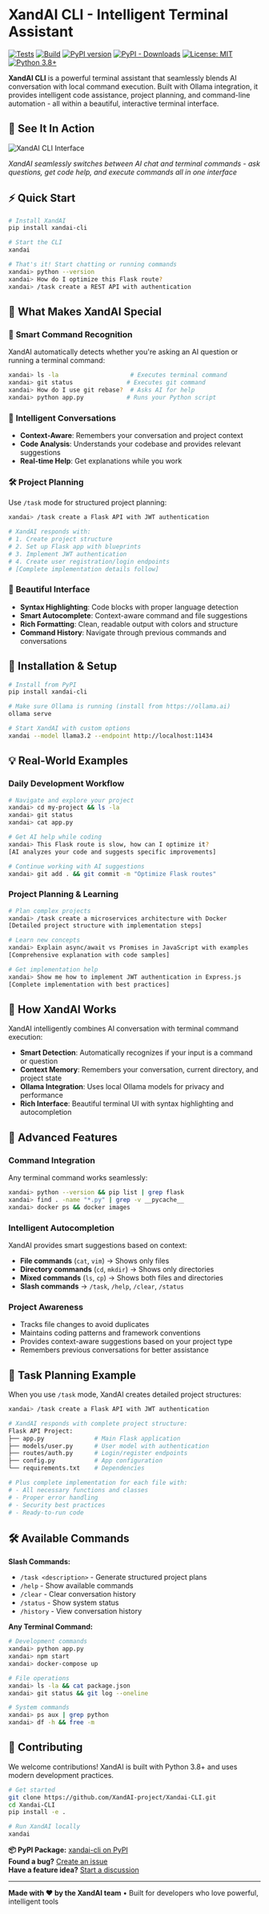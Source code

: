 # XandAI CLI - Intelligent Terminal Assistant

[![Tests](https://github.com/XandAI-project/Xandai-CLI/actions/workflows/test.yml/badge.svg)](https://github.com/XandAI-project/Xandai-CLI/actions/workflows/test.yml)
[![Build](https://github.com/XandAI-project/Xandai-CLI/actions/workflows/workflow.yml/badge.svg)](https://github.com/XandAI-project/Xandai-CLI/actions/workflows/workflow.yml)
[![PyPI version](https://badge.fury.io/py/xandai-cli.svg)](https://badge.fury.io/py/xandai-cli)
[![PyPI - Downloads](https://img.shields.io/pypi/dm/xandai-cli)](https://pypi.org/project/xandai-cli/)
[![License: MIT](https://img.shields.io/badge/License-MIT-yellow.svg)](https://opensource.org/licenses/MIT)
[![Python 3.8+](https://img.shields.io/badge/python-3.8+-blue.svg)](https://www.python.org/downloads/)

**XandAI CLI** is a powerful terminal assistant that seamlessly blends AI conversation with local command execution. Built with Ollama integration, it provides intelligent code assistance, project planning, and command-line automation - all within a beautiful, interactive terminal interface.

## 📸 See It In Action

![XandAI CLI Interface](images/CLI.png)

*XandAI seamlessly switches between AI chat and terminal commands - ask questions, get code help, and execute commands all in one interface*

## ⚡ Quick Start

```bash
# Install XandAI
pip install xandai-cli

# Start the CLI
xandai

# That's it! Start chatting or running commands
xandai> python --version
xandai> How do I optimize this Flask route?
xandai> /task create a REST API with authentication
```

## 🎯 What Makes XandAI Special

### 🧠 **Smart Command Recognition**
XandAI automatically detects whether you're asking an AI question or running a terminal command:
```bash
xandai> ls -la                    # Executes terminal command
xandai> git status               # Executes git command  
xandai> How do I use git rebase?  # Asks AI for help
xandai> python app.py            # Runs your Python script
```

### 💬 **Intelligent Conversations**
- **Context-Aware**: Remembers your conversation and project context
- **Code Analysis**: Understands your codebase and provides relevant suggestions
- **Real-time Help**: Get explanations while you work

### 🛠️ **Project Planning**
Use `/task` mode for structured project planning:
```bash
xandai> /task create a Flask API with JWT authentication

# XandAI responds with:
# 1. Create project structure
# 2. Set up Flask app with blueprints  
# 3. Implement JWT authentication
# 4. Create user registration/login endpoints
# [Complete implementation details follow]
```

### 🎨 **Beautiful Interface**
- **Syntax Highlighting**: Code blocks with proper language detection
- **Smart Autocomplete**: Context-aware command and file suggestions  
- **Rich Formatting**: Clean, readable output with colors and structure
- **Command History**: Navigate through previous commands and conversations

## 🔧 Installation & Setup

```bash
# Install from PyPI
pip install xandai-cli

# Make sure Ollama is running (install from https://ollama.ai)
ollama serve

# Start XandAI with custom options
xandai --model llama3.2 --endpoint http://localhost:11434
```

## 💡 Real-World Examples

### Daily Development Workflow
```bash
# Navigate and explore your project
xandai> cd my-project && ls -la
xandai> git status
xandai> cat app.py

# Get AI help while coding
xandai> This Flask route is slow, how can I optimize it?
[AI analyzes your code and suggests specific improvements]

# Continue working with AI suggestions
xandai> git add . && git commit -m "Optimize Flask routes"
```

### Project Planning & Learning
```bash
# Plan complex projects
xandai> /task create a microservices architecture with Docker
[Detailed project structure with implementation steps]

# Learn new concepts
xandai> Explain async/await vs Promises in JavaScript with examples
[Comprehensive explanation with code samples]

# Get implementation help
xandai> Show me how to implement JWT authentication in Express.js
[Complete implementation with best practices]
```

## 🧠 How XandAI Works

XandAI intelligently combines AI conversation with terminal command execution:

- **Smart Detection**: Automatically recognizes if your input is a command or question
- **Context Memory**: Remembers your conversation, current directory, and project state  
- **Ollama Integration**: Uses local Ollama models for privacy and performance
- **Rich Interface**: Beautiful terminal UI with syntax highlighting and autocompletion

## 🔧 Advanced Features

### Command Integration
Any terminal command works seamlessly:
```bash
xandai> python --version && pip list | grep flask
xandai> find . -name "*.py" | grep -v __pycache__
xandai> docker ps && docker images
```

### Intelligent Autocompletion
XandAI provides smart suggestions based on context:
- **File commands** (`cat`, `vim`) → Shows only files
- **Directory commands** (`cd`, `mkdir`) → Shows only directories  
- **Mixed commands** (`ls`, `cp`) → Shows both files and directories
- **Slash commands** → `/task`, `/help`, `/clear`, `/status`

### Project Awareness
- Tracks file changes to avoid duplicates
- Maintains coding patterns and framework conventions
- Provides context-aware suggestions based on your project type
- Remembers previous conversations for better assistance

## 🎨 Task Planning Example

When you use `/task` mode, XandAI creates detailed project structures:

```bash
xandai> /task create a Flask API with JWT authentication

# XandAI responds with complete project structure:
Flask API Project:
├── app.py              # Main Flask application
├── models/user.py      # User model with authentication
├── routes/auth.py      # Login/register endpoints  
├── config.py           # App configuration
└── requirements.txt    # Dependencies

# Plus complete implementation for each file with:
# - All necessary functions and classes
# - Proper error handling  
# - Security best practices
# - Ready-to-run code
```

## 🛠️ Available Commands

**Slash Commands:**
- `/task <description>` - Generate structured project plans
- `/help` - Show available commands
- `/clear` - Clear conversation history
- `/status` - Show system status
- `/history` - View conversation history

**Any Terminal Command:**
```bash
# Development commands
xandai> python app.py
xandai> npm start  
xandai> docker-compose up

# File operations
xandai> ls -la && cat package.json
xandai> git status && git log --oneline

# System commands  
xandai> ps aux | grep python
xandai> df -h && free -m
```

## 🤝 Contributing

We welcome contributions! XandAI is built with Python 3.8+ and uses modern development practices.

```bash
# Get started
git clone https://github.com/XandAI-project/Xandai-CLI.git
cd Xandai-CLI
pip install -e .

# Run XandAI locally
xandai
```

**📦 PyPI Package:** [xandai-cli on PyPI](https://pypi.org/project/xandai-cli/)  
**Found a bug?** [Create an issue](https://github.com/XandAI-project/Xandai-CLI/issues)  
**Have a feature idea?** [Start a discussion](https://github.com/XandAI-project/Xandai-CLI/discussions)

---

**Made with ❤️ by the XandAI team** • Built for developers who love powerful, intelligent tools
